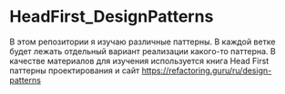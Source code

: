 # HeadFirst_DesignPatterns
В этом репозитории я изучаю различные паттерны.
В каждой ветке будет лежать отдельный вариант реализации какого-то паттерна.
В качестве материалов для изучения используется книга Head First паттерны проектирования и сайт https://refactoring.guru/ru/design-patterns
